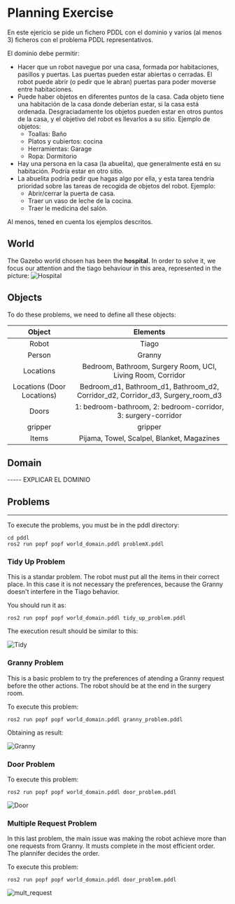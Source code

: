 # Planning Exercise

En este ejericio se pide un fichero PDDL con el dominio y varios (al menos 3) ficheros con el problema PDDL representativos.

El dominio debe permitir:
* Hacer que un robot navegue por una casa, formada por habitaciones, pasillos y puertas. Las puertas pueden estar abiertas o cerradas. El robot puede abrir (o pedir que le abran) puertas para poder moverse entre habitaciones.
* Puede haber objetos en diferentes puntos de la casa. Cada objeto tiene una habitación de la casa donde deberían estar, si la casa está ordenada. Desgraciadamente los objetos pueden estar en otros puntos de la casa, y el objetivo del robot es llevarlos a su sitio. Ejemplo de objetos:
  * Toallas: Baño
  * Platos y cubiertos: cocina
  * Herramientas: Garage
  * Ropa: Dormitorio
* Hay una persona en la casa (la abuelita), que generalmente está en su habitación. Podría estar en otro sitio.
* La abuelita podría pedir que hagas algo por ella, y esta tarea tendría prioridad sobre las tareas de recogida de objetos del robot. Ejemplo:
  * Abrir/cerrar la puerta de casa.
  * Traer un vaso de leche de la cocina.
  * Traer le medicina del salón.
  
 Al menos, tened en cuenta los ejemplos descritos.

## World
The Gazebo world chosen has been the  **hospital**. In order to solve it, we focus our attention and the tiago behaviour in this area, represented in the picture:
![Hospital](https://github.com/Docencia-fmrico/ejercicio-pddl-roscon/blob/main/resources/aws_hospital.jpg)

## Objects
To do these problems, we need to define all these objects:

| Object | Elements |
| :---:  | :---: |
| Robot | Tiago  |
| Person | Granny |
| Locations | Bedroom, Bathroom, Surgery Room, UCI, Living Room, Corridor |
| Locations (Door Locations) | Bedroom_d1, Bathroom_d1, Bathroom_d2, Corridor_d2, Corridor_d3, Surgery_room_d3 |
| Doors | 1: bedroom-bathroom, 2: bedroom-corridor, 3: surgery-corridor |
| gripper | gripper |
| Items | Pijama, Towel, Scalpel, Blanket, Magazines  |

## Domain
----- EXPLICAR EL DOMINIO
## Problems
---- ----
To execute the problems, you must be in the pddl directory:
```
cd pddl
ros2 run popf popf world_domain.pddl problemX.pddl
```
### Tidy Up Problem

This is a standar problem. The robot must put all the items in their correct place. In this case it is not necessary the preferences, because the Granny doesn't interfere in the Tiago behavior.

You should run it as:

```
ros2 run popf popf world_domain.pddl tidy_up_problem.pddl
```

The execution result should be similar to this:

![Tidy](https://github.com/Docencia-fmrico/ejercicio-pddl-roscon/blob/Readme/resources/tidy_exec.jpg)



### Granny Problem
This is a basic problem to try the preferences of atending a Granny request before the other actions. The robot should be at the end in the surgery room.

To execute this problem:

```
ros2 run popf popf world_domain.pddl granny_problem.pddl
```

Obtaining as result:

![Granny](https://github.com/Docencia-fmrico/ejercicio-pddl-roscon/blob/Readme/resources/granny_prob_exec.jpg)

### Door Problem

To execute this problem:

```
ros2 run popf popf world_domain.pddl door_problem.pddl
```

![Door](https://github.com/Docencia-fmrico/ejercicio-pddl-roscon/blob/Readme/resources/door_prob_exec.jpg)

### Multiple Request Problem

In this last problem, the main issue was making the robot achieve more than one requests from Granny. It musts complete in the most efficient order. The plannifer decides the order.

To execute this problem:

```
ros2 run popf popf world_domain.pddl door_problem.pddl
```

![mult_request](https://github.com/Docencia-fmrico/ejercicio-pddl-roscon/blob/Readme/resources/mult_prob_exec.jpg)

